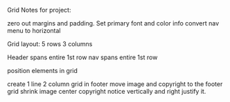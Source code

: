 Grid Notes for project:

zero out margins and padding.
Set primary font and color info
convert nav menu to horizontal

Grid layout:
5 rows
3 columns

Header spans entire 1st row
nav spans entire 1st row

position elements in grid

create 1 line 2 column grid in footer
move image and copyright to the footer grid
shrink image
center copyright notice vertically and right justify it.